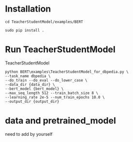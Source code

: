 # Installation
```
cd TeacherStudentModel/examples/BERT

sudo pip install .
```
# Run TeacherStudentModel
TeacherStudentModel

```
python BERT\examples\TeacherStudentModel_for_dbpedia.py \
--task_name dbpedia \
--do_train --do_eval --do_lower_case \
--data_dir {data_dir} \
--bert_model {bert_model} \
--max_seq_length 512 --train_batch_size 8 \
--learning_rate 2e-5 --num_train_epochs 10.0 \
--output_dir {output_dir}
```
# data and pretrained_model

need to add by yourself
